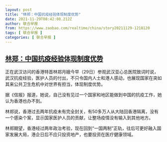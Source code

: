 ```yaml
---
layout: post
title: "林郑：中国抗疫经验体现制度优势"
date: 2021-11-29T08:42:08.212Z
author: 联合早报
from: https://www.zaobao.com/realtime/china/story20211129-1218120
tags: [ 联合早报 ]
categories: [ 联合早报 ]
---
```

<!--1638190860000-->
[林郑：中国抗疫经验体现制度优势](https://www.zaobao.com/realtime/china/story20211129-1218120)
------

<div>
<p>正在武汉访问的香港特首林郑月娥今早（29日）参观武汉亚心总医院致词时说，武汉抗疫经验，医护人员的付出，不只令国内人士和港人感动，也展现国家在突如其来公共卫生危机中对世界有担当，体现制度优势。</p><p>据《信报》报道，她说，自己没有见过一个国家和地区能做到中国的抗疫工作，她认为香港也办不到。</p><p>林郑说，香港过去两年抗疫未有完全封关，有50多万人从大陆回香港隔离，没有一个感染个案，显示国家医护人员的贡献，让整场疫情没有输入到其他地方。</p><section id="imu"><div id="dfp-ad-imu1">        </div></section><p>林郑期望，香港经过两年政治考验，现在回到“一国两制”正轨，往后可更好融入国家发展大局，港企日后不应只投资地产，也要投资在医疗健康领域。</p>      <div class="cx_paywall_placeholder" id="sph_cdp_40"></div>
</div>
